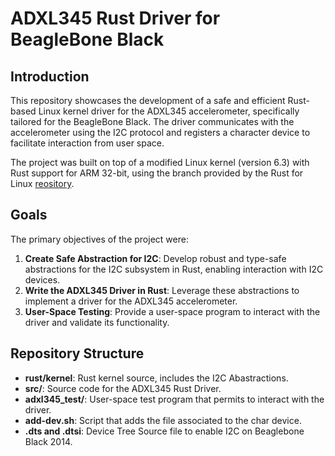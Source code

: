 # ADXL345 Rust Driver for BeagleBone Black

## Introduction
This repository showcases the development of a safe and efficient Rust-based Linux kernel driver for the ADXL345 accelerometer, specifically tailored for the BeagleBone Black. The driver communicates with the accelerometer using the I2C protocol and registers a character device to facilitate interaction from user space.

The project was built on top of a modified Linux kernel (version 6.3) with Rust support for ARM 32-bit, using the branch provided by the Rust for Linux [reository](#https://github.com/Rust-for-Linux/linux/tree/rust).

## Goals
The primary objectives of the project were:
1) **Create Safe Abstraction for I2C**:
    Develop robust and type-safe abstractions for the I2C subsystem in Rust, enabling interaction with I2C devices.
2) **Write the ADXL345 Driver in Rust**: Leverage these abstractions to implement a driver for the ADXL345 accelerometer.
3) **User-Space Testing**:  Provide a user-space program to interact with the driver and validate its functionality.

## Repository Structure
- **rust/kernel**: Rust kernel source, includes the I2C Abastractions.
- **src/**: Source code for the ADXL345 Rust Driver.
- **adxl345_test/**: User-space test program that permits to interact with the driver.
- **add-dev.sh**: Script that adds the file associated to the char device.
- **.dts and .dtsi**: Device Tree Source file to enable I2C on Beaglebone Black 2014. 